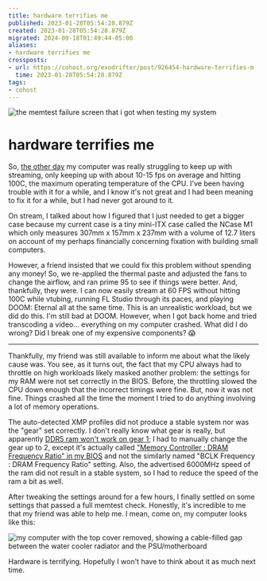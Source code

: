 ```yaml
---
title: hardware terrifies me
published: 2023-01-28T05:54:28.879Z
created: 2023-01-28T05:54:28.879Z
migrated: 2024-09-18T01:49:44-05:00
aliases:
- hardware terrifies me
crossposts:
- url: https://cohost.org/exodrifter/post/926454-hardware-terrifies-m
  time: 2023-01-28T05:54:28.879Z
tags:
- cohost
---
```


![the memtest failure screen that i got when testing my system](20230128055428-memtest.png)

# hardware terrifies me

So, [the other day](https://vods.exodrifter.space/2023/01/27/1805) my computer was really struggling to keep up with streaming, only keeping up with about 10-15 fps on average and hitting 100C, the maximum operating temperature of the CPU. I've been having trouble with it for a while, and I know it's not great and I had been meaning to fix it for a while, but I had never got around to it.

On stream, I talked about how I figured that I just needed to get a bigger case because my current case is a tiny mini-ITX case called the NCase M1 which only measures 307mm x 157mm x 237mm with a volume of 12.7 liters on account of my perhaps financially concerning fixation with building small computers. 

However, a friend insisted that we could fix this problem without spending any money! So, we re-applied the thermal paste and adjusted the fans to change the airflow, and ran prime 95 to see if things were better. And, thankfully, they were. I can now easily stream at 60 FPS without hitting 100C while vtubing, running FL Studio through its paces, and playing DOOM: Eternal all at the same time. This is an unrealistic workload, but we did do this. I'm still bad at DOOM. However, when I got back home and tried transcoding a video... everything on my computer crashed. What did I do wrong? Did I break one of my expensive components? 😱

---

Thankfully, my friend was still available to inform me about what the likely cause was. You see, as it turns out, the fact that my CPU always had to throttle on high workloads likely masked another problem: the settings for my RAM were not set correctly in the BIOS. Before, the throttling slowed the CPU down enough that the incorrect timings were fine. But, now it was not fine. Things crashed all the time the moment I tried to do anything involving a lot of memory operations.

The auto-detected XMP profiles did not produce a stable system nor was the "gear" set correctly. I don't really know what gear is really, but apparently [DDR5 ram won't work on gear 1](https://www.reddit.com/r/intel/comments/uj7c4x/comment/i7iutcx/?utm_source=reddit&utm_medium=web2x&context=3); I had to manually change the gear up to 2, except it's actually called ["Memory Controller : DRAM Frequency Ratio" in my BIOS](https://rog.asus.com/forum/showthread.php?127527-Asus-Strix-Z690-A-Gaming-Wifi-D4-Is-there-an-option-to-set-Gear-1-or-Gear-2-in-bios) and not the similarly named "BCLK Frequency : DRAM Frequency Ratio" setting. Also, the advertised 6000MHz speed of the ram did not result in a stable system, so I had to reduce the speed of the ram a bit as well.

After tweaking the settings around for a few hours, I finally settled on some settings that passed a full memtest check. Honestly, it's incredible to me that my friend was able to help me. I mean, come on, my computer looks like this:

![my computer with the top cover removed, showing a cable-filled gap between the water cooler radiator and the PSU/motherboard](20230128055428-computer.png)

Hardware is terrifying. Hopefully I won't have to think about it as much next time.
